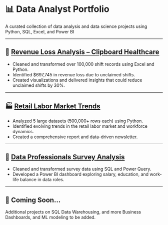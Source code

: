 # 📊 Data Analyst Portfolio

A curated collection of data analysis and data science projects using Python, SQL, Excel, and Power BI

---

## 🏥 [Revenue Loss Analysis – Clipboard Healthcare](https://github.com/mananbajaj7/Revenue-Loss-Analysis-Healthcare)


* Cleaned and transformed over 100,000 shift records using Excel and Python.
* Identified \$697,745 in revenue loss due to unclaimed shifts.
* Created visualizations and delivered insights that could reduce unclaimed shifts by 30%.

---

## 🏭 [Retail Labor Market Trends](https://github.com/mananbajaj7/Retail-Labor-Market-Analysis)


* Analyzed 5 large datasets (500,000+ rows each) using Python.
* Identified evolving trends in the retail labor market and workforce dynamics.
* Created a comprehensive report and data-driven newsletter.

---

## 🔢 [Data Professionals Survey Analysis](https://github.com/mananbajaj7/Data-Professionals-Survey-Analysis)


* Cleaned and transformed survey data using SQL and Power Query.
* Developed a Power BI dashboard exploring salary, education, and work-life balance in data roles.

---

## 🔧 Coming Soon...

Additional projects on SQL Data Warehousing, and more Business Dashboards, and ML modeling to be added.

